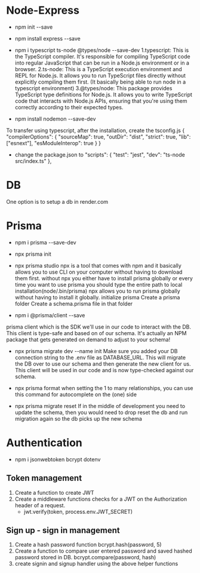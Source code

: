 # Node-Express
* npm init --save
* npm install express --save
* npm i typescript ts-node @types/node --save-dev
    1.typescript: This is the TypeScript compiler. It's responsible for compiling TypeScript code into regular JavaScript that can be run in a Node.js environment or in a browser.
    2.ts-node: This is a TypeScript execution environment and REPL for Node.js. It allows you to run TypeScript files directly without explicitly compiling them first. (It basically being able to run node in a typescript environment)
    3.@types/node: This package provides TypeScript type definitions for Node.js. It allows you to write TypeScript code that interacts with Node.js APIs, ensuring that you're using them correctly according to their expected types.


* npm install nodemon --save-dev

To transfer using typescript, after the installation, create the tsconfig.js
{
  "compilerOptions": {
    "sourceMap": true,
    "outDir": "dist",
    "strict": true,
    "lib": ["esnext"],
    "esModuleInterop": true
  }
}

* change the package.json to
  "scripts": {
    "test": "jest",
    "dev": "ts-node src/index.ts"
  },

# DB
One option is to setup a db in render.com


# Prisma
* npm i prisma --save-dev

* npx prisma init
* npx prisma studio
npx is a tool that comes with npm and it basically allows you to use CLI on your computer without having to download them first.
without npx you either have to install prisma globally or every time you want to use prisma you should type the entire path to local installation(node/.bin/prisma)
npx allows you to run prisma globally without having to install it globally. 
initialize prisma
Create a prisma folder
Create a schema.prisma file in that folder

* npm i @prisma/client --save

prisma client which is the SDK we'll use in our code to interact with the DB. This client is type-safe and based on of our schema. It's actually an NPM package that gets generated on demand to adjust to your schema!

* npx prisma migrate dev --name init
Make sure you added your DB connection string to the .env file as DATABASE_URL.
This will migrate the DB over to use our schema and then generate the new client for us. This client will be used in our code and is now type-checked against our schema.



* npx prisma format
when setting the 1 to many relationships, you can use this command for autocomplete on the (one) side

* npx prisma migrate reset
If in the middle of development you need to update the schema, then you would need to drop reset the db
and run migration again so the db picks up the new schema



# Authentication 
* npm i jsonwebtoken bcrypt dotenv
## Token management
1. Create a function to create JWT
2. Create a middleware functions checks for a JWT on the Authorization header of a request.
    * jwt.verify(token, process.env.JWT_SECRET)  
## Sign up - sign in management
1. Create a hash password function bcrypt.hash(password, 5)
2. Create a function to compare user entered password and saved hashed password stored in DB. bcrypt.compare(password, hash)
3. create signin and signup handler using the above helper functions
